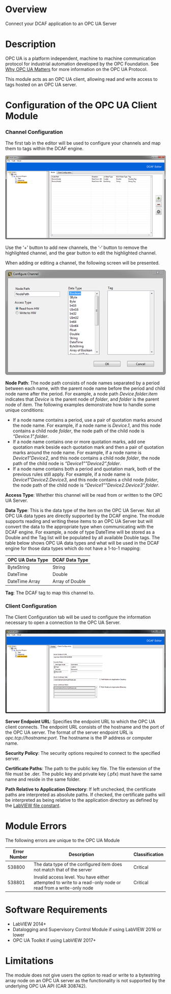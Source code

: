 # Overview

Connect your DCAF application to an OPC UA Server

# Description
OPC UA is a platform independent, machine to machine communication protocol for industrial automation developed by the OPC Foundation. See [Why OPC UA Matters](http://www.ni.com/white-paper/13843/en/) for more information on the OPC UA Protocol.

This module acts as an OPC UA client, allowing read and write access to tags hosted on an OPC UA server.

# Configuration of the OPC UA Client Module
### Channel Configuration
The first tab in the editor will be used to configure your channels and map them to tags within the DCAF engine. 

![UA Node Configuration](Documentation/UANodeConfiguration.png)

Use the ‘+’ button to add new channels, the ‘-‘ button to remove the highlighted channel, and the gear button to edit the highlighted channel.

When adding or editing a channel, the following screen will be presented.

![Channel Configuration](Documentation/ChannelConfiguration.png)

**Node Path**: The node path consists of node names separated by a period between each name, with the parent node name before the period and child node name after the period. For example, a node path *Device.folder.item* indicates that *Device* is the parent node of *folder*, and *folder* is the parent node of *item*. The following examples demonstrate how to handle some unique conditions:

+ If a node name contains a period, use a pair of quotation marks around the node name. For example, if a node name is *Device.1*, and this node contains a child node *folder*, the node path of the child node is *“Device.1”.folder*.
+ If a node name contains one or more quotation marks, add one quotation mark beside each quotation mark and then a pair of quotation marks around the node name. For example, if a node name is *Device1”Device2*, and this node contains a child node *folder*, the node path of the child node is *“Device1””Device2”.folder*.
+ If a node name contains both a period and quotation mark, both of the previous rules still apply. For example, if a node name is *Device1”Device2.Device3*, and this node contains a child node *folder*, the node path of the child node is *“Device1””Device2.Device3”.folder*.

**Access Type**: Whether this channel will be read from or written to the OPC UA Server.

**Data Type**: This is the data type of the item on the OPC UA Server. Not all OPC UA data types are directly supported by the DCAF engine. The module supports reading and writing these items to an OPC UA Server but will convert the data to the appropriate type when communicating with the DCAF engine. For example, a node of type DateTime will be stored as a Double and the Tag list will be populated by all available Double tags. The table below shows OPC UA data types and what will be used in the DCAF engine for those data types which do not have a 1-to-1 mapping:

OPC UA Data Type | DCAF Data Type
--- | ---
ByteString | String
DateTime | Double
DateTime Array | Array of Double

**Tag**: The DCAF tag to map this channel to.

### Client Configuration
The Client Configuration tab will be used to configure the information necessary to open a connection to the OPC UA Server.

![UA Client Configuration](Documentation/UAClientConfiguration.png)

**Server Endpoint URL**: Specifies the endpoint URL to which the OPC UA client connects. The endpoint URL consists of the hostname and the port of the OPC UA server. The format of the server endpoint URL is *opc.tcp://hostname:︎port*. The hostname is the IP address or computer name.

**Security Policy**: The security options required to connect to the specified server.

**Certificate Paths**: The path to the public key file. The file extension of the file must be .der. The public key and private key (.pfx) must have the same name and reside in the same folder.

**Path Relative to Application Directory**: If left unchecked, the certificate paths are interpreted as absolute paths. If checked, the certificate paths will be interpreted as being relative to the application directory as defined by the [LabVIEW file constant](http://zone.ni.com/reference/en-XX/help/371361L-01/glang/application_directory/).

# Module Errors
The following errors are unique to the OPC UA Module

Error Number | Description | Classification
--- | --- | ---
538800 | The data type of the configured item does not match that of the server | Critical
538801 | Invalid access level. You have either attempted to write to a read-only node or read from a write-only node | Critical

# Software Requirements
+ LabVIEW 2014+
+ Datalogging and Supervisory Control Module if using LabVIEW 2016 or lower
+ OPC UA Toolkit if using LabVIEW 2017+

# Limitations
The module does not give users the option to read or write to a bytestring array node on an OPC UA server as the functionality is not supported by the underlying OPC UA API (CAR 308742).
